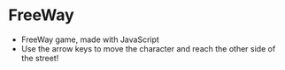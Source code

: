 # FreeWay

* FreeWay game, made with JavaScript
* Use the arrow keys to move the character and reach the other side of the street!
